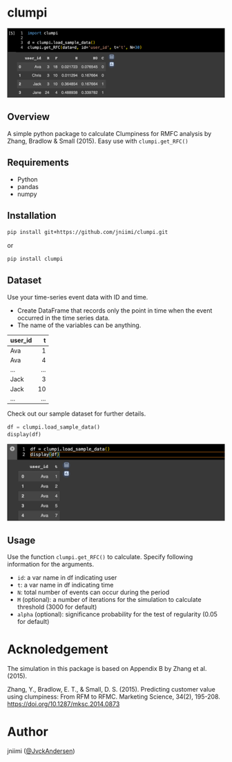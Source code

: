 # clumpi
![sample data in pandas DataFrame](images/sample1.png)
## Overview
A simple python package to calculate Clumpiness for RMFC analysis by Zhang, Bradlow & Small (2015).
Easy use with `clumpi.get_RFC()`

## Requirements
- Python
- pandas
- numpy

## Installation
```bash
pip install git+https://github.com/jniimi/clumpi.git
```
or
```bash
pip install clumpi
```
## Dataset
Use your time-series event data with ID and time. 
- Create DataFrame that records only the point in time when the event occurred in the time series data. 
- The name of the variables can be anything.

| user_id | t       |
|:--------|--------:|
| Ava     | 1       |
| Ava     | 4       |
| ...     | ...     |
| Jack    | 3       |
| Jack    | 10      |
| ...     | ...     |

Check out our sample dataset for further details.
```python
df = clumpi.load_sample_data()
display(df)
```
![sample data in pandas DataFrame](images/sample2.png)

## Usage
Use the function `clumpi.get_RFC()` to calculate. Specify following information for the arguments.
- `id`: a var name in df indicating user
- `t`: a var name in df indicating time
- `N`: total number of events can occur during the period
- `M` (optional): a number of iterations for the simulation to calculate threshold (3000 for default)
- `alpha` (optional): significance probability for the test of regularity (0.05 for default)

# Acknoledgement
The simulation in this package is based on Appendix B by Zhang et al. (2015).

Zhang, Y., Bradlow, E. T., & Small, D. S. (2015). Predicting customer value using clumpiness: From RFM to RFMC. Marketing Science, 34(2), 195-208.
https://doi.org/10.1287/mksc.2014.0873

# Author
jniimi ([@JvckAndersen](https://twitter.com/JvckAndersen))